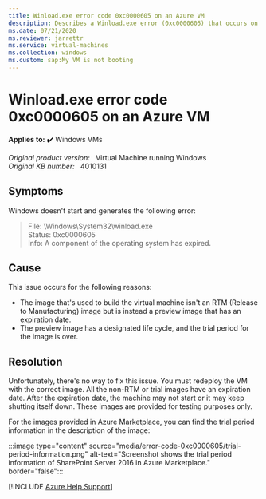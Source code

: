 ```yaml
---
title: Winload.exe error code 0xc0000605 on an Azure VM
description: Describes a Winload.exe error (0xc0000605) that occurs on an Azure virtual machine (VM).
ms.date: 07/21/2020
ms.reviewer: jarrettr
ms.service: virtual-machines
ms.collection: windows
ms.custom: sap:My VM is not booting
---
```

# Winload.exe error code 0xc0000605 on an Azure VM

**Applies to:** :heavy_check_mark: Windows VMs

_Original product version:_ &nbsp; Virtual Machine running Windows  
_Original KB number:_ &nbsp; 4010131

## Symptoms

Windows doesn't start and generates the following error:

> File: \Windows\System32\winload.exe  
Status: 0xc0000605  
Info: A component of the operating system has expired.

## Cause

This issue occurs for the following reasons:

- The image that's used to build the virtual machine isn't an RTM (Release to Manufacturing) image but is instead a preview image that has an expiration date.
- The preview image has a designated life cycle, and the trial period for the image is over.

## Resolution

Unfortunately, there's no way to fix this issue. You must redeploy the VM with the correct image. All the non-RTM or trial images have an expiration date. After the expiration date, the machine may not start or it may keep shutting itself down. These images are provided for testing purposes only.

For the images provided in Azure Marketplace, you can find the trial period information in the description of the image:

:::image type="content" source="media/error-code-0xc0000605/trial-period-information.png" alt-text="Screenshot shows the trial period information of SharePoint Server 2016 in Azure Marketplace." border="false":::

[!INCLUDE [Azure Help Support](../../../includes/azure-help-support.md)]
